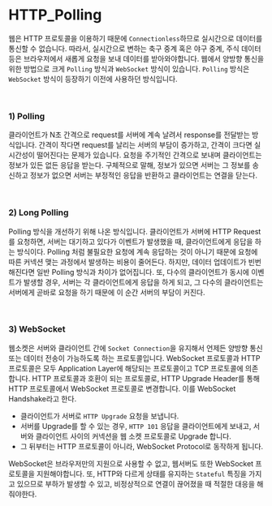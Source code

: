# HTTP_Polling

 웹은 HTTP 프로토콜을 이용하기 때문에 `Connectionless`하므로 실시간으로 데이터를 통신할 수 없습니다. 따라서, 실시간으로 변하는 축구 중계 혹은 야구 중계, 주식 데이터 등은 브라우저에서 새롭게 요청을 보내 데이터를 받아와야합니다. 웹에서 양방향 통신을 위한 방법으로 크게 `Polling` 방식과 `WebSocket` 방식이 있습니다.  `Polling` 방식은 `WebSocket` 방식이 등장하기 이전에 사용하던 방식입니다. 

<br>

### 1) Polling

 클라이언트가 N초 간격으로 request를 서버에 계속 날려서 response를 전달받는 방식입니다. 간격이 작다면 request를 날리는 서버의 부담이 증가하고, 간격이 크다면 실시간성이 떨어진다는 문제가 있습니다. 요청을 주기적인 간격으로 보내며 클라이언트는 정보가 있든 없든 응답을 받는다. 구체적으로 말해, 정보가 있으면 서버는 그 정보를 송신하고 정보가 없으면 서버는 부정적인 응답을 반환하고 클라이언트는 연결을 닫는다.

<br>

### 2) Long Polling

 Polling 방식을 개선하기 위해 나온 방식입니다. 클라이언트가 서버에 HTTP Request를 요청하면, 서버는 대기하고 있다가 이벤트가 발생했을 때, 클라이언트에게 응답을 하는 방식이다. Polling 처럼 불필요한 요청에 계속 응답하는 것이 아니기 때문에 요청에 따른 커넥션 맺는 과정에서 발생하는 비용이 줄어든다. 하지만, 데이터 업데이트가 빈번해진다면 일반 Polling 방식과 차이가 없어집니다. 또, 다수의 클라이언트가 동시에 이벤트가 발생할 경우, 서버는 각 클라이언트에게 응답을 하게 되고, 그 다수의 클라이언트는 서버에게 곧바로 요청을 하기 때문에 이 순간 서버의 부담이 커진다.

<br>

### 3) WebSocket

 웹소켓은 서버와 클라이언트 간에 `Socket Connection`을 유지해서 언제든 양방향 통신 또는 데이터 전송이 가능하도록 하는 프로토콜입니다. WebSocket 프로토콜과 HTTP 프로토콜은 모두 Application Layer에 해당되는 프로토콜이고 TCP 프로토콜에 의존합니다. HTTP 프로토콜과 호환이 되는 프로토콜로, HTTP Upgrade Header를 통해 HTTP 프로토콜에서 WebSocket 프로토콜로 변경합니다. 이를 WebSocket Handshake라고 한다.

- 클라이언트가 서버로 `HTTP Upgrade` 요청을 보냅니다.
- 서버를 Upgrade를 할 수 있는 경우, `HTTP 101` 응답을 클라이언트에게 보내고, 서버와 클라이언트 사이의 커넥션을 웹 소켓 프로토콜로 Upgrade 합니다.
- 그 뒤부터는 HTTP 프로토콜이 아니라, WebSocket Protocol로 동작하게 됩니다.

 WebSocket은 브라우저만의 지원으로 사용할 수 없고, 웹서버도 또한 WebSocket 프로토콜을 지원해야합니다. 또, HTTP와 다르게 상태를 유지하는 `Stateful` 특징을 가지고 있으므로 부하가 발생할 수 있고, 비정상적으로 연결이 끊어졌을 때 적절한 대응을 해줘야한다.

